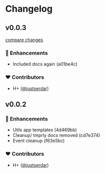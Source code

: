 # Changelog


## v0.0.3

[compare changes](https://undefined/undefined/compare/v0.0.2...v0.0.3)

### 🚀 Enhancements

- Included docs again (a01be4c)

### ❤️ Contributors

- H+ ([@justserdar](http://github.com/justserdar))

## v0.0.2


### 🚀 Enhancements

- Utils app templates (4d469bb)
- Cleanup/ tmprly docs removed (cd7e374)
- Event cleanup (f63e5bc)

### ❤️ Contributors

- H+ ([@justserdar](http://github.com/justserdar))

